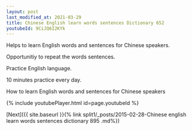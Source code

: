 ```yaml
---
layout: post
last_modified_at: 2021-03-29
title: Chinese English learn words sentences Dictionary 652 
youtubeId: 9CiJQ6I2KYk
---
```

 
 
Helps to learn English words and sentences for Chinese speakers.

Opportunitiy to repeat the words sentences. 

Practice English language. 
 
10 minutes practice every day. 
 
How to learn English words and sentences for Chinese speakers 
 
{% include youtubePlayer.html id=page.youtubeId %}
 
 
[Next]({{ site.baseurl }}{% link  split1/_posts/2015-02-28-Chinese english learn words sentences dictionary 895 .md%})
 
